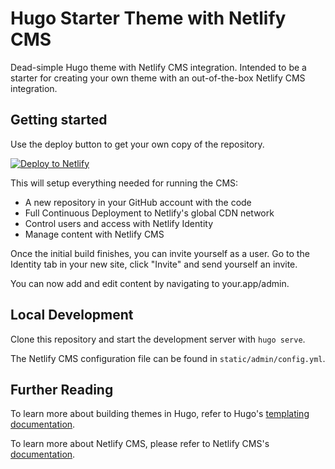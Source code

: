 # Hugo Starter Theme with Netlify CMS

Dead-simple Hugo theme with Netlify CMS integration. Intended to be a starter for creating your own theme with an out-of-the-box Netlify CMS integration.

## Getting started

Use the deploy button to get your own copy of the repository.

[![Deploy to Netlify](https://www.netlify.com/img/deploy/button.svg)](https://app.netlify.com/start/deploy?repository=https://github.com/ericmurphyxyz/hugo-starter-theme-netlify-cms&stack=cms)

This will setup everything needed for running the CMS:

* A new repository in your GitHub account with the code
* Full Continuous Deployment to Netlify's global CDN network
* Control users and access with Netlify Identity
* Manage content with Netlify CMS

Once the initial build finishes, you can invite yourself as a user. Go to the Identity tab in your new site, click "Invite" and send yourself an invite.

You can now add and edit content by navigating to your.app/admin.

## Local Development

Clone this repository and start the development server with `hugo serve`.

The Netlify CMS configuration file can be found in `static/admin/config.yml`.

## Further Reading

To learn more about building themes in Hugo, refer to Hugo's [templating documentation](https://gohugo.io/templates/).

To learn more about Netlify CMS, please refer to Netlify CMS's [documentation](https://www.netlifycms.org/docs/intro/).
